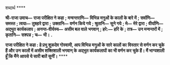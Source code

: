  

शब्दार्थ **** 

**श्री-राजा उवाच—** **राजा परीक्षित ने कहा** **; मन्वन्तराणि—** **विभिन्न मनुओं के कालों के बारे में** **; सर्वाणि—** **समस्त** **; त्वया—** **तुश्हारे द्वारा** **;** **उक्तानि—** **वर्णन किये गये** **; श्रुतानि—** **सुने गये** **; मे—** **मेरे द्वारा** **; वीर्याणि—** **अद्भुत कार्यकलाप** **; अनन्त-वीर्यस्य—** **असीम बल वाले** **भगवान्** **; हरे:—** **हरि के** **; तत्र—** **उन मन्वन्तरों में** **; कृतानि—** **सश्पन्न** **; च—** **भी।** **.** 

**राजा परीक्षित ने कहा : हे प्रभु शुकदेव गोस्वामी, आप विभिन्न मनुओं के सारे कालों का** **विस्तार से वर्णन कर चुके हैं और उन कालों में असीम शक्तिशाली भगवान् के अद्भुत कार्यकलापों** **का भी वर्णन कर चुके हैं। मैं भाग्यशाली हूँ कि मैंने आपसे ये सारी बातें सुनीं।** **** 